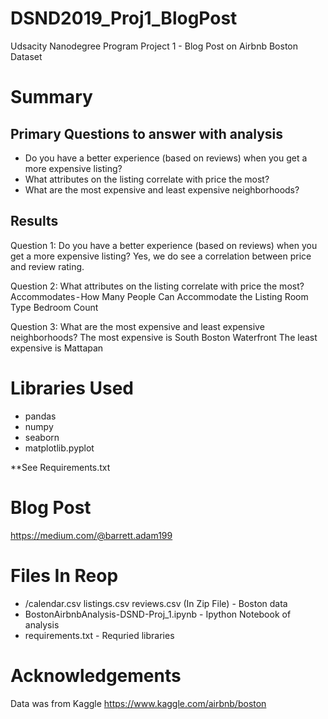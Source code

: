 # DSND2019_Proj1_BlogPost
Udsacity Nanodegree Program Project 1 - Blog Post on Airbnb Boston Dataset

# Summary
## Primary Questions to answer with analysis
- Do you have a better experience (based on reviews) when you get a more expensive listing?
- What attributes on the listing correlate with price the most?
- What are the most expensive and least expensive neighborhoods?

## Results 
Question 1: Do you have a better experience (based on reviews) when you get a more expensive listing?
Yes, we do see a correlation between price and review rating.

Question 2: What attributes on the listing correlate with price the most?
Accommodates - How Many People Can Accommodate the Listing
Room Type
Bedroom Count

Question 3: What are the most expensive and least expensive neighborhoods?
The most expensive is South Boston Waterfront
The least expensive is Mattapan


# Libraries Used
- pandas
- numpy
- seaborn
- matplotlib.pyplot

**See Requirements.txt

# Blog Post 
https://medium.com/@barrett.adam199 


# Files In Reop
- /calendar.csv listings.csv reviews.csv (In Zip File) - Boston data
- BostonAirbnbAnalysis-DSND-Proj_1.ipynb - Ipython Notebook of analysis 
- requirements.txt - Requried libraries 

# Acknowledgements
Data was from Kaggle
https://www.kaggle.com/airbnb/boston
